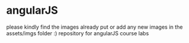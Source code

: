 # angularJS
please kindly find the images already put or add any new images in the assets/imgs folder :)
repository for angularJS course labs
